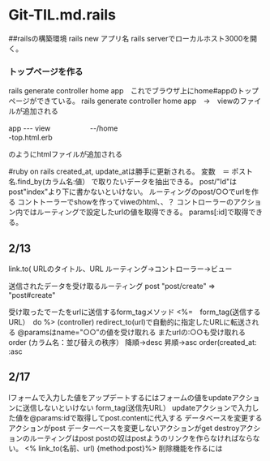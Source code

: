 # Git-TIL.md.rails

##railsの構築環境
rails new アプリ名
rails serverでローカルホスト3000を開く。

### トップページを作る

rails generate controller home app　これでブラウザ上にhome#appのトップページができている。
rails generate controller home app　→　viewのファイルが追加される

app --- view
　　　　　    --/home  
                     -top.html.erb
                     
 のようにhtmlファイルが追加される
                  
                          
#ruby on rails 
created_at, update_atは勝手に更新される。
変数　＝ ポスト名.find_by(カラム名:値）
で取りたいデータを抽出できる。
post/"Id"はpost"index"より下に書かないといけない。
ルーティングのpost/○○でurlを作る
コントトーラーでshowを作ってviweのhtml、、？
コントローラーのアクション内ではルーティングで設定したurlの値を取得できる。
params[:id]で取得できる。           

## 2/13
link.to( URLのタイトル、URL
ルーティング→コントローラー→ビュー

送信されたデータを受け取るルーティング
post "post/create" => "post#create"

受け取ったでーたをurlに送信するform_tagメソッド
<%=　form_tag(送信するURL）　do %>
(controller)
redirect_to(url)で自動的に指定したURLに転送される
@paramsはname="○○”の値を受け取れる
またurlの:○○も受け取れる
order (カラム名：並び替えの秩序）
降順→desc 昇順→asc
order(created_at: :asc

## 2/17
lフォームで入力した値をアップデートするにはフォームの値をupdateアクションに送信しないといけない
form_tag(送信先URL）
updateアクションで入力した値を@params:idで取得してpost.contentに代入する
データベースを変更するアクションがpost
データーベースを変更しないアクションがget
destroyアクションのルーティングはpost
postの奴はpostようのリンクを作らなければならない。
<% link_to(名前、url) {method:post}%>
削除機能を作るには
